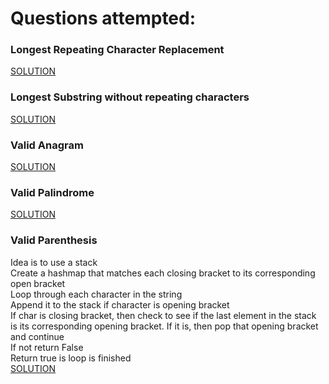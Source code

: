 # Questions attempted:

### Longest Repeating Character Replacement
[SOLUTION](https://www.youtube.com/watch?v=gqXU1UyA8pk&t=331s)

### Longest Substring without repeating characters
[SOLUTION](https://www.youtube.com/watch?v=wiGpQwVHdE0)

### Valid Anagram
[SOLUTION](https://www.youtube.com/watch?v=9UtInBqnCgA&t=607s)

### Valid Palindrome
[SOLUTION](https://www.youtube.com/watch?v=jJXJ16kPFWg)

### Valid Parenthesis
Idea is to use a stack <br />
Create a hashmap that matches each closing bracket to its corresponding open bracket <br />
Loop through each character in the string <br />
Append it to the stack if character is opening bracket <br />
If char is closing bracket, then check to see if the last element in the stack is its corresponding opening bracket. If it is, then pop that opening bracket and continue <br />
If not return False <br />
Return true is loop is finished <br />
[SOLUTION](https://www.youtube.com/watch?v=WTzjTskDFMg)

